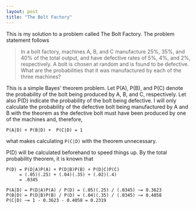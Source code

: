 ```yaml
---
layout: post
title: "The Bolt Factory"
---
```


This is my solution to a problem called The Bolt Factory. The problem statement follows

> In a bolt factory, machines A, B, and C manufacture 25%, 35%, and 40% of the total output,
and have defective rates of 5%, 4%, and 2%, respectively. A bolt is chosen at random and is found to be defective.
What are the probabilities that it was manufactured by each of the three machines?

This is a simple Bayes' theorem problem.
Let P(A), P(B), and P(C) denote the probability of the bolt being produced by A, B, and C, respectively.
Let also P(D) indicate the probability of the bolt being defective.
I will only calculate the probability of the defective bolt being manufactured by A and B with the theorem
as the defective bolt must have been produced by one of the machines and, therefore,

    P(A|D) + P(B|D) +  P(C|D) = 1

what makes calculating `P(C|D)` with the theorem unnecessary.

P(D) will be calculated beforehand to speed things up. By the total probability theorem, it is known that

    P(D) = P(D|A)P(A) + P(D|B)P(B) + P(D|C)P(C)
         = (.05)(.25) + (.04)(.35) + (.02)(.4)
         = .0345

    P(A|D) = P(D|A)P(A) / P(D) = (.05)(.25) / (.0345) ~= 0.3623
    P(B|D) = P(D|B)P(B) / P(D) = (.04)(.35) / (.0345) ~= 0.4058
    P(C|D) ~= 1 - 0.3623 - 0.4058 = 0.2319
